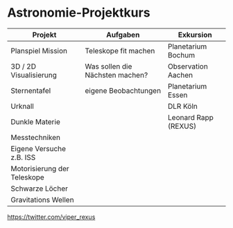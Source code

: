 # Astronomie-Projektkurs

| Projekt | Aufgaben | Exkursion |
| --- | --- | --- |
| Planspiel Mission | Teleskope fit machen | Planetarium Bochum |
| 3D / 2D Visualisierung | Was sollen die Nächsten machen? | Observation Aachen |
| Sternentafel | eigene Beobachtungen | Planetarium Essen |
| Urknall | | DLR Köln |
| Dunkle Materie | | Leonard Rapp (REXUS) |
| Messtechniken | | |
| Eigene Versuche z.B. ISS | | | 
| Motorisierung der Teleskope | | |
| Schwarze Löcher | | | 
| Gravitations Wellen | | | 
 
https://twitter.com/viper_rexus
